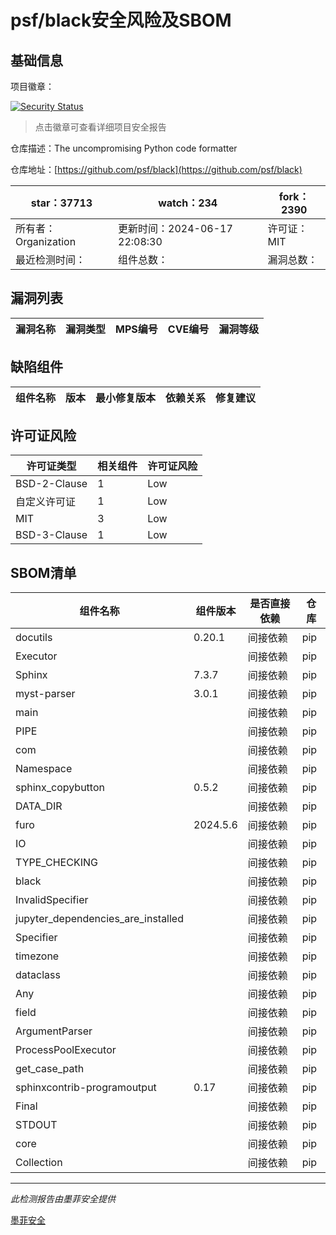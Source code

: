 # psf/black安全风险及SBOM

## 基础信息

项目徽章：

[![Security Status](https://www.murphysec.com/platform3/v31/badge/1804221478599520256.svg)](https://www.murphysec.com/console/report/1717247316238057472/1804221478599520256)

> 点击徽章可查看详细项目安全报告

仓库描述：The uncompromising Python code formatter

仓库地址：[https://github.com/psf/black](https://github.com/psf/black)

| star：37713 | watch：234 | fork：2390 |
| ----------- | -------------- | ------------ |
| 所有者：Organization | 更新时间：2024-06-17 22:08:30 | 许可证：MIT |
| 最近检测时间： | 组件总数： | 漏洞总数： |




## 漏洞列表

| 漏洞名称 | 漏洞类型 | MPS编号 | CVE编号 | 漏洞等级 |
| ------- | ------ | ------- | ------ | ----- |





## 缺陷组件

| 组件名称 | 版本 | 最小修复版本 | 依赖关系 | 修复建议 |
| -------- | ---- | ------------ | -------- | -------- |





## 许可证风险

| 许可证类型 | 相关组件 | 许可证风险 |
| ---------- | -------- | ---------- |
|BSD-2-Clause|1|Low|
|自定义许可证|1|Low|
|MIT|3|Low|
|BSD-3-Clause|1|Low|




## SBOM清单

| 组件名称 | 组件版本 | 是否直接依赖 | 仓库 |
| -------- | -------- | ------------ | ---- |
|docutils|0.20.1|间接依赖|pip|
|Executor||间接依赖|pip|
|Sphinx|7.3.7|间接依赖|pip|
|myst-parser|3.0.1|间接依赖|pip|
|main||间接依赖|pip|
|PIPE||间接依赖|pip|
|com||间接依赖|pip|
|Namespace||间接依赖|pip|
|sphinx_copybutton|0.5.2|间接依赖|pip|
|DATA_DIR||间接依赖|pip|
|furo|2024.5.6|间接依赖|pip|
|IO||间接依赖|pip|
|TYPE_CHECKING||间接依赖|pip|
|black||间接依赖|pip|
|InvalidSpecifier||间接依赖|pip|
|jupyter_dependencies_are_installed||间接依赖|pip|
|Specifier||间接依赖|pip|
|timezone||间接依赖|pip|
|dataclass||间接依赖|pip|
|Any||间接依赖|pip|
|field||间接依赖|pip|
|ArgumentParser||间接依赖|pip|
|ProcessPoolExecutor||间接依赖|pip|
|get_case_path||间接依赖|pip|
|sphinxcontrib-programoutput|0.17|间接依赖|pip|
|Final||间接依赖|pip|
|STDOUT||间接依赖|pip|
|core||间接依赖|pip|
|Collection||间接依赖|pip|


------

*此检测报告由墨菲安全提供*

[墨菲安全](www.murphysec.com)